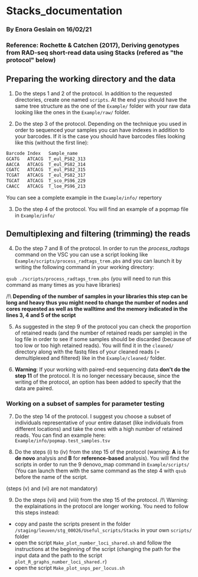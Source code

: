 # Stacks_documentation

### By Enora Geslain on 16/02/21
### Reference: Rochette & Catchen (2017), Deriving genotypes from RAD-seq short-read data using Stacks (refered as **"the protocol"** below)

## Preparing the working directory and the data
1. Do the steps 1 and 2 of the protocol. In addition to the requested directories, create one named ```scripts```. At the end you should have the same tree structure as the one of the ```Example/``` folder with your raw data looking like the ones in the ```Example/raw/``` folder.

2. Do the step 3 of the protocol. Depending on the technique you used in order to sequenced your samples you can have indexes in addition to your barcodes. If it is the case you should have barcodes files looking like this (without the first line):
```python
Barcode	Index	Sample_name
GCATG	ATCACG	T_eul_PS82_313
AACCA	ATCACG	T_eul_PS82_314
CGATC	ATCACG	T_eul_PS82_315
TCGAT	ATCACG	T_eul_PS82_317
TGCAT	ATCACG	T_sco_PS96_229
CAACC	ATCACG	T_loe_PS96_213
``` 
You can see a complete example in the ```Example/info/``` repertory

3. Do the step 4 of the protocol. You will find an example of a popmap file in ```Example/info/```

## Demultiplexing and filtering (trimming) the reads
4. Do the step 7 and 8 of the protocol. In order to run the *process_radtags* command on the VSC you can use a script looking like ```Example/scripts/process_radtags_trem.pbs``` and you can launch it by writing the following command in your working directory:

```qsub ./scripts/process_radtags_trem.pbs```
(you will need to run this command as many times as you have libraries)

/!\ **Depending of the number of samples in your libraries this step can be long and heavy thus you might need to change the number of nodes and cores requested as well as the walltime and the memory indicated in the lines 3, 4 and 5 of the script**

5. As suggested in the step 9 of the protocol you can check the proportion of retained reads (and the number of retained reads per sample) in the log file in order to see if some samples should be discarded (because of too low or too high retained reads). You will find it in the ```cleaned/``` directory along with the fastq files of your cleaned reads (= demultiplexed and filtered) like in the ```Example/cleaned/``` folder.

6. **Warning**: If your working with paired-end sequencing data **don't do the step 11** of the protocol. It is no longer necessary because, since the writing of the protocol, an option has been added to specify that the data are paired.

### Working on a subset of samples for parameter testing
7. Do the step 14 of the protocol. I suggest you choose a subset of individuals representative of your entire dataset (like individuals from different locations) and take the ones with a high number of retained reads. You can find an example here: ```Example/info/popmap.test_samples.tsv```

8. Do the steps (i) to (iv) from the step 15 of the protocol (warning: **A** is for **de novo** analysis and **B** for **reference-based** analysis). You will find the scripts in order to run the 9 denovo_map command in ```Example/scripts/``` (You can launch them with the same command as the step 4 with ```qsub``` before the name of the script.

(steps (v) and (vi) are not mandatory)

9. Do the steps (vii) and (viii) from the step 15 of the protocol.
/!\ Warning: the explainations in the protocol are longer working. You need to follow this steps instead:
- copy and paste the scripts present in the folder ```/staging/leuven/stg_00026/Useful_scripts/Stacks``` in your own ```scripts/``` folder
- open the script ```Make_plot_number_loci_shared.sh``` and follow the instructions at the beginning of the script (changing the path for the input data and the path to the script ```plot_R_graphs_number_loci_shared.r```)
- open the script ```Make_plot_snps_per_locus.sh```